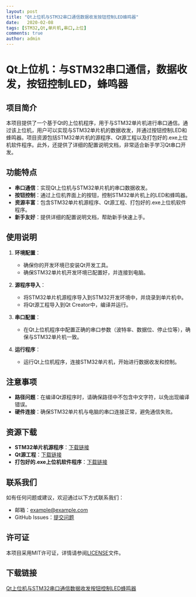 ```yaml
---
layout: post
title: "Qt上位机与STM32串口通信数据收发按钮控制LED蜂鸣器"
date:   2020-02-08
tags: [STM32,Qt,单片机,串口,上位]
comments: true
author: admin
---
```

# Qt上位机：与STM32串口通信，数据收发，按钮控制LED，蜂鸣器

## 项目简介

本项目提供了一个基于Qt的上位机程序，用于与STM32单片机进行串口通信。通过该上位机，用户可以实现与STM32单片机的数据收发，并通过按钮控制LED和蜂鸣器。项目资源包括STM32单片机的源程序、Qt源工程以及打包好的.exe上位机软件程序。此外，还提供了详细的配置说明文档，非常适合新手学习Qt串口开发。

## 功能特点

- **串口通信**：实现Qt上位机与STM32单片机的串口数据收发。
- **按钮控制**：通过上位机界面上的按钮，控制STM32单片机上的LED和蜂鸣器。
- **资源丰富**：包含STM32单片机源程序、Qt源工程、打包好的.exe上位机软件程序。
- **新手友好**：提供详细的配置说明文档，帮助新手快速上手。

## 使用说明

1. **环境配置**：
   - 确保你的开发环境已安装Qt开发工具。
   - 确保STM32单片机开发环境已配置好，并连接到电脑。

2. **源程序导入**：
   - 将STM32单片机源程序导入到STM32开发环境中，并烧录到单片机中。
   - 将Qt源工程导入到Qt Creator中，编译并运行。

3. **串口配置**：
   - 在Qt上位机程序中配置正确的串口参数（波特率、数据位、停止位等），确保与STM32单片机一致。

4. **运行程序**：
   - 运行Qt上位机程序，连接STM32单片机，开始进行数据收发和控制。

## 注意事项

- **路径问题**：在编译Qt源程序时，请确保路径中不包含中文字符，以免出现编译错误。
- **硬件连接**：确保STM32单片机与电脑的串口连接正常，避免通信失败。

## 资源下载

- **STM32单片机源程序**：[下载链接](#)
- **Qt源工程**：[下载链接](#)
- **打包好的.exe上位机软件程序**：[下载链接](#)

## 联系我们

如有任何问题或建议，欢迎通过以下方式联系我们：

- 邮箱：example@example.com
- GitHub Issues：[提交问题](#)

## 许可证

本项目采用MIT许可证，详情请参阅[LICENSE](LICENSE)文件。

## 下载链接

[Qt上位机与STM32串口通信数据收发按钮控制LED蜂鸣器](https://pan.quark.cn/s/d453c2392f5a)